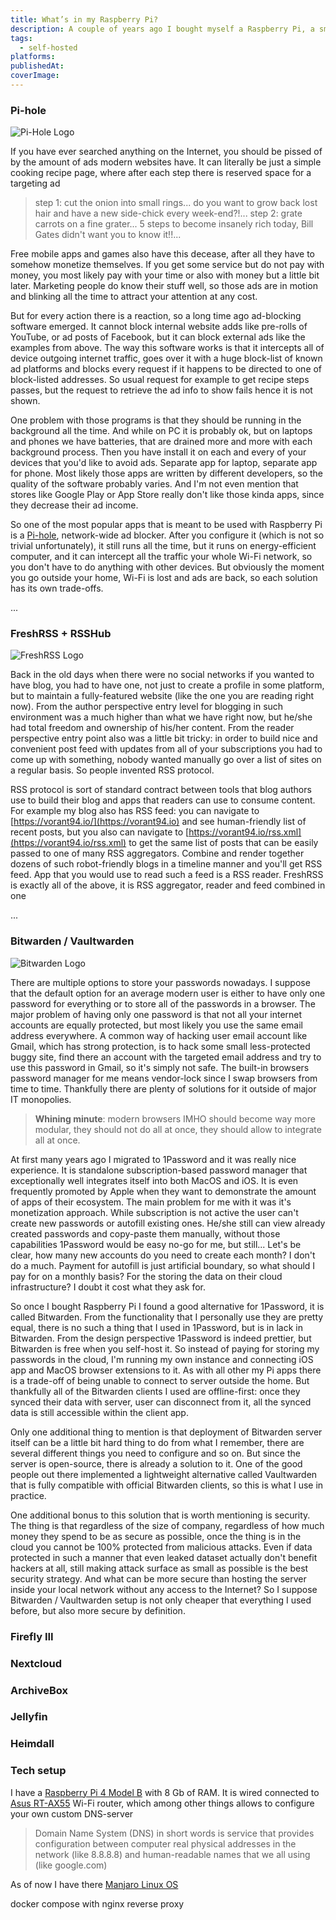 ```yaml
---
title: What’s in my Raspberry Pi?
description: A couple of years ago I bought myself a Raspberry Pi, a small, energy-efficient, fully-functional computer that is often used for studying or hobbies. I am using it as a home server self-hosting some websites locally to have more control and flexibility over data and functionality of them. My Pi setup went through several iterations and is still evolving. I'd like to share with you the current state of it and future plans that I'm having. I think it really interesting in modern Everything-as-a-Service world to realize how many things we can still do by ourselves.
tags:
  - self-hosted
platforms:
publishedAt:
coverImage:
---
```


### Pi-hole

![Pi-Hole Logo](../attachments/what's-in-my-raspberry-pi/pi-hole-logo.png)

If you have ever searched anything on the Internet, you should be pissed of by the amount of ads modern websites have. It can literally be just a simple cooking recipe page, where after each step there is reserved space for a targeting ad

> step 1: cut the onion into small rings...
> do you want to grow back lost hair and have a new side-chick every week-end?!...
> step 2: grate carrots on a fine grater...
> 5 steps to become insanely rich today, Bill Gates didn't want you to know it!!...

Free mobile apps and games also have this decease, after all they have to somehow monetize themselves. If you get some service but do not pay with money, you most likely pay with your time or also with money but a little bit later. Marketing people do know their stuff well, so those ads are in motion and blinking all the time to attract your attention at any cost.

But for every action there is a reaction, so a long time ago ad-blocking software emerged. It cannot block internal website adds like pre-rolls of YouTube, or ad posts of Facebook, but it can block external ads like the examples from above. The way this software works is that it intercepts all of device outgoing internet traffic, goes over it with a huge block-list of known ad platforms and blocks every request if it happens to be directed to one of block-listed addresses. So usual request for example to get recipe steps passes, but the request to retrieve the ad info to show fails hence it is not shown.

One problem with those programs is that they should be running in the background all the time. And while on PC it is probably ok, but on laptops and phones we have batteries, that are drained more and more with each background process. Then you have install it on each and every of your devices that you'd like to avoid ads. Separate app for laptop, separate app for phone. Most likely those apps are written by different developers, so the quality of the software probably varies. And I'm not even mention that stores like Google Play or App Store really don't like those kinda apps, since they decrease their ad income.

So one of the most popular apps that is meant to be used with Raspberry Pi is a [Pi-hole](https://pi-hole.net/), network-wide ad blocker. After you configure it (which is not so trivial unfortunately), it still runs all the time, but it runs on energy-efficient computer, and it can intercept all the traffic your whole Wi-Fi network, so you don't have to do anything with other devices. But obviously the moment you go outside your home, Wi-Fi is lost and ads are back, so each solution has its own trade-offs.

...

### FreshRSS + RSSHub

![FreshRSS Logo](../attachments/what's-in-my-raspberry-pi/freshrss-logo.svg)

Back in the old days when there were no social networks if you wanted to have blog, you had to have one, not just to create a profile in some platform, but to maintain a fully-featured website (like the one you are reading right now). From the author perspective entry level for blogging in such environment was a much higher than what we have right now, but he/she had total freedom and ownership of his/her content. From the reader perspective entry point also was a little bit tricky: in order to build nice and convenient post feed with updates from all of your subscriptions you had to come up with something, nobody wanted manually go over a list of sites on a regular basis. So people invented RSS protocol.

RSS protocol is sort of standard contract between tools that blog authors use to build their blog and apps that readers can use to consume content. For example my blog also has RSS feed: you can navigate to [https://vorant94.io/](https://vorant94.io) and see human-friendly list of recent posts, but you also can navigate to [https://vorant94.io/rss.xml](https://vorant94.io/rss.xml) to get the same list of posts that can be easily passed to one of many RSS aggregators. Combine and render together dozens of such robot-friendly blogs in a timeline manner and you'll get RSS feed. App that you would use to read such a feed is a RSS reader. FreshRSS is exactly all of the above, it is RSS aggregator, reader and feed combined in one

...

### Bitwarden / Vaultwarden

![Bitwarden Logo](../attachments/what's-in-my-raspberry-pi/bitwarden-logo.svg)

There are multiple options to store your passwords nowadays. I suppose that the default option for an average modern user is either to have only one password for everything or to store all of the passwords in a browser. The major problem of having only one password is that not all your internet accounts are equally protected, but most likely you use the same email address everywhere. A common way of hacking user email account like Gmail, which has strong protection, is to hack some small less-protected buggy site, find there an account with the targeted email address and try to use this password in Gmail, so it's simply not safe. The built-in browsers password manager for me means vendor-lock since I swap browsers from time to time. Thankfully there are plenty of solutions for it outside of major IT monopolies.

> **Whining minute**: modern browsers IMHO should become way more modular, they should not do all at once, they should allow to integrate all at once.

At first many years ago I migrated to 1Password and it was really nice experience. It is standalone subscription-based password manager that exceptionally well integrates itself into both MacOS and iOS. It is even frequently promoted by Apple when they want to demonstrate the amount of apps of their ecosystem. The main problem for me with it was it's monetization approach. While subscription is not active the user can't create new passwords or autofill existing ones. He/she still can view already created passwords and copy-paste them manually, without those capabilities 1Password would be easy no-go for me, but still... Let's be clear, how many new accounts do you need to create each month? I don't do a much. Payment for autofill is just artificial boundary, so what should I pay for on a monthly basis? For the storing the data on their cloud infrastructure? I doubt it cost what they ask for.

So once I bought Raspberry Pi I found a good alternative for 1Password, it is called Bitwarden. From the functionality that I personally use they are pretty equal, there is no such a thing that I used in 1Password, but is in lack in Bitwarden. From the design perspective 1Password is indeed prettier, but Bitwarden is free when you self-host it. So instead of paying for storing my passwords in the cloud, I'm running my own instance and connecting iOS app and MacOS browser extensions to it. As with all other my Pi apps there is a trade-off of being unable to connect to server outside the home. But thankfully all of the Bitwarden clients I used are offline-first: once they synced their data with server, user can disconnect from it, all the synced data is still accessible within the client app.

Only one additional thing to mention is that deployment of Bitwarden server itself can be a little bit hard thing to do from what I remember, there are several different things you need to configure and so on. But since the server is open-source, there is already a solution to it. One of the good people out there implemented a lightweight alternative called Vaultwarden that is fully compatible with official Bitwarden clients, so this is what I use in practice.

One additional bonus to this solution that is worth mentioning is security. The thing is that regardless of the size of company, regardless of how much money they spend to be as secure as possible, once the thing is in the cloud you cannot be 100% protected from malicious attacks. Even if data protected in such a manner that even leaked dataset actually don't benefit hackers at all, still making attack surface as small as possible is the best security strategy. And what can be more secure than hosting the server inside your local network without any access to the Internet? So I suppose Bitwarden / Vaultwarden setup is not only cheaper that everything I used before, but also more secure by definition.

### Firefly III

### Nextcloud

### ArchiveBox

### Jellyfin

### Heimdall

### Tech setup

I have a [Raspberry Pi 4 Model B](https://www.raspberrypi.com/products/raspberry-pi-4-model-b/) with 8 Gb of RAM. It is wired connected to [Asus RT-AX55](https://www.asus.com/networking-iot-servers/wifi-routers/all-series/rt-ax55/) Wi-Fi router, which among other things allows to configure your own custom DNS-server

> Domain Name System (DNS) in short words is service that provides configuration between computer real physical addresses in the network (like 8.8.8.8) and human-readable names that we all using (like google.com)

As of now I have there [Manjaro Linux OS](https://manjaro.org/)

docker compose with nginx reverse proxy

